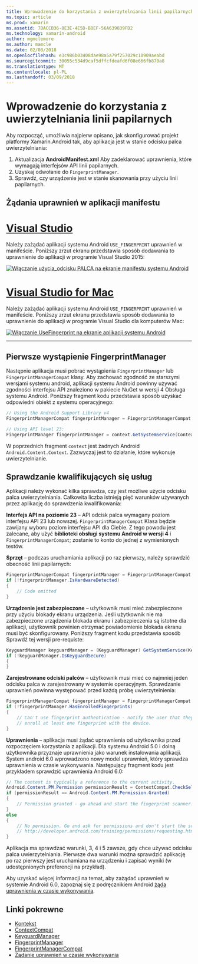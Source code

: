 ```yaml
---
title: Wprowadzenie do korzystania z uwierzytelniania linii papilarnych
ms.topic: article
ms.prod: xamarin
ms.assetid: 7BACCB36-8E3E-4E5D-B8EF-56A639839FD2
ms.technology: xamarin-android
author: mgmclemore
ms.author: mamcle
ms.date: 02/08/2018
ms.openlocfilehash: e3c986b03408dae98a5a79f257029c10909aeabd
ms.sourcegitcommit: 30055c534d9caf5dffcfdeafd6f08e666fb870a8
ms.translationtype: MT
ms.contentlocale: pl-PL
ms.lasthandoff: 03/09/2018
---
```

# <a name="getting-started-with-fingerprint-authentication"></a>Wprowadzenie do korzystania z uwierzytelniania linii papilarnych

Aby rozpocząć, umożliwia najpierw opisano, jak skonfigurować projekt platformy Xamarin.Android tak, aby aplikacja jest w stanie odcisku palca uwierzytelniania:

1. Aktualizacja **AndroidManifest.xml** Aby zadeklarować uprawnienia, które wymagają interfejsów API linii papilarnych.
2. Uzyskaj odwołanie do `FingerprintManager`.
3. Sprawdź, czy urządzenie jest w stanie skanowania przy użyciu linii papilarnych.

## <a name="requesting-permissions-in-the-application-manifest"></a>Żądania uprawnień w aplikacji manifestu

# <a name="visual-studiotabvswin"></a>[Visual Studio](#tab/vswin)

Należy zażądać aplikacji systemu Android `USE_FINGERPRINT` uprawnień w manifeście. Poniższy zrzut ekranu przedstawia sposób dodawania to uprawnienie do aplikacji w programie Visual Studio 2015:

[![Włączanie użycia\_odcisku PALCA na ekranie manifestu systemu Android](get-started-images/fingerprint-01-vs.png)](get-started-images/fingerprint-01-vs.png#lightbox) 

# <a name="visual-studio-for-mactabvsmac"></a>[Visual Studio for Mac](#tab/vsmac)

Należy zażądać aplikacji systemu Android `USE_FINGERPRINT` uprawnień w manifeście. Poniższy zrzut ekranu przedstawia sposób dodawania to uprawnienie do aplikacji w programie Visual Studio dla komputerów Mac:

[![Włączanie UseFingerprint na ekranie aplikacji systemu Android](get-started-images/fingerprint-01-xs.png)](get-started-images/fingerprint-01-xs.png#lightbox) 

-----

## <a name="getting-an-instance-of-the-fingerprintmanager"></a>Pierwsze wystąpienie FingerprintManager

Następnie aplikacja musi pobrać wystąpienia `FingerprintManager` lub `FingerprintManagerCompat` klasy. Aby zachować zgodność ze starszymi wersjami systemu android, aplikacji systemu Android powinny używać zgodności interfejsu API znaleziono w pakiecie NuGet w wersji 4 Obsługa systemu Android. Poniższy fragment kodu przedstawia sposób uzyskać odpowiedni obiekt z systemu operacyjnego: 

```csharp
// Using the Android Support Library v4
FingerprintManagerCompat fingerprintManager = FingerprintManagerCompat.From(context);

// Using API level 23:
FingerprintManager fingerprintManager = context.GetSystemService(Context.FingerprintService) as FingerprintManager;
```  

W poprzednich fragment `context` jest żadnych Android `Android.Content.Context`. Zazwyczaj jest to działanie, które wykonuje uwierzytelnianie.

## <a name="checking-for-eligibility"></a>Sprawdzanie kwalifikujących się usług

Aplikacji należy wykonać kilka sprawdza, czy jest możliwe użycie odcisku palca uwierzytelniania. Całkowita liczba istnieją pięć warunków używanych przez aplikację do sprawdzenia kwalifikowania:  
 

**Interfejs API na poziomie 23** &ndash; API odcisk palca wymagany poziom interfejsu API 23 lub nowszej. `FingerprintManagerCompat` Klasa będzie zawijany wyboru poziom interfejsu API dla Ciebie. Z tego powodu jest zalecane, aby użyć **biblioteki obsługi systemu Android w wersji 4** i `FingerprintManagerCompat`; zostanie to konto do jednej z wymienionych testów.

**Sprzęt** &ndash; podczas uruchamiania aplikacji po raz pierwszy, należy sprawdzić obecność linii papilarnych:

```csharp
FingerprintManagerCompat fingerprintManager = FingerprintManagerCompat.From(context);
if (!fingerprintManager.IsHardwareDetected)
{
    // Code omitted
}
```
    
**Urządzenie jest zabezpieczone** &ndash; użytkownik musi mieć zabezpieczone przy użyciu blokady ekranu urządzenia. Jeśli użytkownik nie ma zabezpieczone urządzenia blokada ekranu i zabezpieczenia są istotne dla aplikacji, użytkownik powinien otrzymać powiadomienie blokada ekranu musi być skonfigurowany. Poniższy fragment kodu przedstawia sposób Sprawdź tej wersji pre-requiste:

```csharp
KeyguardManager keyguardManager = (KeyguardManager) GetSystemService(KeyguardService);
if (!keyguardManager.IsKeyguardSecure)
{
}
```

**Zarejestrowane odciski palców** &ndash; użytkownik musi mieć co najmniej jeden odcisku palca w zarejestrowany w systemie operacyjnym. Sprawdzanie uprawnień powinna występować przed każdą próbę uwierzytelnienia:

```csharp
FingerprintManagerCompat fingerprintManager = FingerprintManagerCompat.From(context);
if (!fingerprintManager.HasEnrolledFingerprints)
{
    // Can't use fingerprint authentication - notify the user that they need to
    // enroll at least one fingerprint with the device.
}
```

**Uprawnienia** &ndash; aplikacja musi żądać uprawnienia od użytkownika przed rozpoczęciem korzystania z aplikacji. Dla systemu Android 5.0 i dolną użytkownika przyznaje uprawnienia jako warunek instalowania aplikacji. System android 6.0 wprowadzono nowy model uprawnień, który sprawdza uprawnienia w czasie wykonywania. Następujący fragment kodu jest przykładem sprawdzić uprawnienia Android 6.0:

```csharp
// The context is typically a reference to the current activity.
Android.Content.PM.Permission permissionResult = ContextCompat.CheckSelfPermission(context, Manifest.Permission.UseFingerprint);
if (permissionResult == Android.Content.PM.Permission.Granted)
{
    // Permission granted - go ahead and start the fingerprint scanner.
}
else
{
    // No permission. Go and ask for permissions and don't start the scanner. See
    // http://developer.android.com/training/permissions/requesting.html
}
```

Aplikacja ma sprawdzać warunki, 3, 4 i 5 zawsze, gdy chce używać odcisku palca uwierzytelniania. Pierwsze dwa warunki można sprawdzić aplikację po raz pierwszy jest uruchamiana na urządzeniu i zapisać wyniki (w udostępnionych preferencji na przykład).

Aby uzyskać więcej informacji na temat, aby zażądać uprawnień w systemie Android 6.0, zapoznaj się z podręcznikiem Android [żąda uprawnienia w czasie wykonywania](http://developer.android.com/training/permissions/requesting.html).



## <a name="related-links"></a>Linki pokrewne

- [Kontekst](https://developer.xamarin.com/api/type/Android.Content.Context/)
- [ContextCompat](https://developer.xamarin.com/api/type/Android.Support.V4.Content.ContextCompat/)
- [KeyguardManager](https://developer.xamarin.com/api/type/Android.App.KeyguardManager/)
- [FingerprintManager](http://developer.android.com/reference/android/hardware/fingerprint/FingerprintManager.html)
- [FingerprintManagerCompat](http://developer.android.com/reference/android/support/v4/hardware/fingerprint/FingerprintManagerCompat.html)
- [Żądanie uprawnień w czasie wykonywania](http://developer.android.com/training/permissions/requesting.html)
